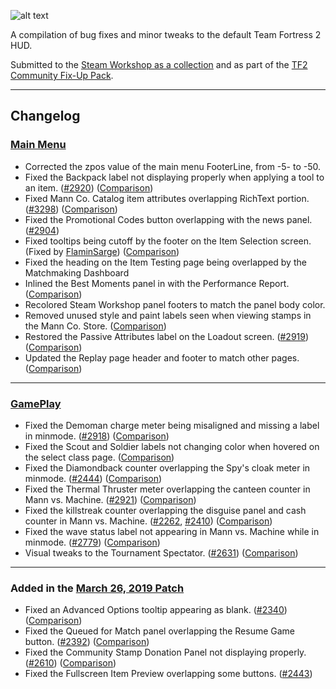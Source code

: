 ![alt text](https://i.imgur.com/cY2bhRp.png)

A compilation of bug fixes and minor tweaks to the default Team Fortress 2 HUD.

Submitted to the [Steam Workshop as a collection](https://steamcommunity.com/workshop/filedetails/?id=2153598398) and as part of the [TF2 Community Fix-Up Pack](https://steamcommunity.com/workshop/filedetails/?id=2156577890).

---

## Changelog

### [Main Menu](https://steamcommunity.com/sharedfiles/filedetails/?id=2001454366)
- Corrected the zpos value of the main menu FooterLine, from -5- to -50.
- Fixed the Backpack label not displaying properly when applying a tool to an item. ([#2920](https://github.com/ValveSoftware/Source-1-Games/issues/2920)) ([Comparison](https://imgur.com/a/2HyBycb))
- Fixed Mann Co. Catalog item attributes overlapping RichText portion. ([#3298](https://github.com/ValveSoftware/Source-1-Games/issues/3298)) ([Comparison](https://imgur.com/a/Gmp9HIL))
- Fixed the Promotional Codes button overlapping with the news panel. ([#2904](https://github.com/ValveSoftware/Source-1-Games/issues/2904))
- Fixed tooltips being cutoff by the footer on the Item Selection screen. (Fixed by [FlaminSarge](https://github.com/FlaminSarge)) ([Comparison](https://imgur.com/a/eidyxJW))
- Fixed the heading on the Item Testing page being overlapped by the Matchmaking Dashboard
- Inlined the Best Moments panel in with the Performance Report. ([Comparison](https://imgur.com/a/UDfdH3I))
- Recolored Steam Workshop panel footers to match the panel body color.
- Removed unused style and paint labels seen when viewing stamps in the Mann Co. Store. ([Comparison](https://imgur.com/a/ygSihfP))
- Restored the Passive Attributes label on the Loadout screen. ([#2919](https://github.com/ValveSoftware/Source-1-Games/issues/2919)) ([Comparison](https://imgur.com/a/0YboLte))
- Updated the Replay page header and footer to match other pages. ([Comparison](https://imgur.com/a/VgaGdPJ))

---

### [GamePlay](https://steamcommunity.com/sharedfiles/filedetails/?id=2001457353)
- Fixed the Demoman charge meter being misaligned and missing a label in minmode. ([#2918](https://github.com/ValveSoftware/Source-1-Games/issues/2918)) ([Comparison](https://imgur.com/a/hMZ5lZI))
- Fixed the Scout and Soldier labels not changing color when hovered on the select class page. ([Comparison](https://imgur.com/a/o0pDzNr))
- Fixed the Diamondback counter overlapping the Spy's cloak meter in minmode. ([#2444](https://github.com/ValveSoftware/Source-1-Games/issues/2444)) ([Comparison](https://imgur.com/a/b2Dapo5))
- Fixed the Thermal Thruster meter overlapping the canteen counter in Mann vs. Machine. ([#2921](https://github.com/ValveSoftware/Source-1-Games/issues/2921)) ([Comparison](https://imgur.com/a/I9JOBZ6))
- Fixed the killstreak counter overlapping the disguise panel and cash counter in Mann vs. Machine. ([#2262](https://github.com/ValveSoftware/Source-1-Games/issues/2262), [#2410](https://github.com/ValveSoftware/Source-1-Games/issues/2410)) ([Comparison](https://imgur.com/a/L7kWxEM))
- Fixed the wave status label not appearing in Mann vs. Machine while in minmode. ([#2779](https://github.com/ValveSoftware/Source-1-Games/issues/2779)) ([Comparison](https://imgur.com/a/2uW1Wf7))
- Visual tweaks to the Tournament Spectator. ([#2631](https://github.com/ValveSoftware/Source-1-Games/issues/2631)) ([Comparison](https://imgur.com/a/91wrouC))

---

### Added in the [March 26, 2019 Patch](http://www.teamfortress.com/post.php?id=49481)
- Fixed an Advanced Options tooltip appearing as blank. ([#2340](https://github.com/ValveSoftware/Source-1-Games/issues/2340)) ([Comparison](https://i.imgur.com/DTEFKCU.png))
- Fixed the Queued for Match panel overlapping the Resume Game button. ([#2392](https://github.com/ValveSoftware/Source-1-Games/issues/2392)) ([Comparison](https://i.imgur.com/edebGAj.png))
- Fixed the Community Stamp Donation Panel not displaying properly. ([#2610](https://github.com/ValveSoftware/Source-1-Games/issues/2610)) ([Comparison](https://i.imgur.com/CJIRSeI.png))
- Fixed the Fullscreen Item Preview overlapping some buttons. ([#2443](https://github.com/ValveSoftware/Source-1-Games/issues/2443))

